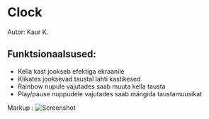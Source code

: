 # Clock
Autor: Kaur K.

## Funktsionaalsused:
* Kella kast jookseb efektiga ekraanile
* Klikates jooksevad taustal lahti kastikesed
* Rainbow nupule vajutades saab muuta kella tausta
* Play/pause nuppudele vajutades saab mängida taustamuusikat
  
Markup : ![Screenshot](https:www.knowbase.ee/failid/clock.JPG)